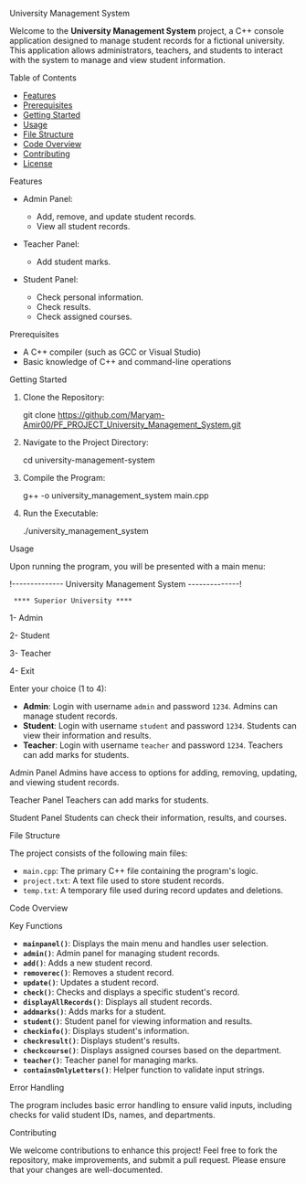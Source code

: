  University Management System

Welcome to the **University Management System** project, a C++ console application designed to manage student records for a fictional university. This application allows administrators, teachers, and students to interact with the system to manage and view student information.

 Table of Contents

- [Features](#features)
- [Prerequisites](#prerequisites)
- [Getting Started](#getting-started)
- [Usage](#usage)
- [File Structure](#file-structure)
- [Code Overview](#code-overview)
- [Contributing](#contributing)
- [License](#license)

 Features

- Admin Panel:
  - Add, remove, and update student records.
  - View all student records.
  
- Teacher Panel:
  - Add student marks.

- Student Panel:
  - Check personal information.
  - Check results.
  - Check assigned courses.

 Prerequisites

- A C++ compiler (such as GCC or Visual Studio)
- Basic knowledge of C++ and command-line operations

 Getting Started

1. Clone the Repository:

   git clone https://github.com/Maryam-Amir00/PF_PROJECT_University_Management_System.git
   

2. Navigate to the Project Directory:
   
   cd university-management-system
  

3. Compile the Program:
   
   g++ -o university_management_system main.cpp
   

4. Run the Executable:
   
   ./university_management_system
  

Usage

Upon running the program, you will be presented with a main menu:

!-------------- University Management System --------------!

     **** Superior University ****

  1- Admin

  2- Student

  3- Teacher

  4- Exit

 Enter your choice (1 to 4):

- **Admin**: Login with username `admin` and password `1234`. Admins can manage student records.
- **Student**: Login with username `student` and password `1234`. Students can view their information and results.
- **Teacher**: Login with username `teacher` and password `1234`. Teachers can add marks for students.

 Admin Panel
Admins have access to options for adding, removing, updating, and viewing student records.

 Teacher Panel
Teachers can add marks for students.

 Student Panel
Students can check their information, results, and courses.

 File Structure

The project consists of the following main files:

- `main.cpp`: The primary C++ file containing the program's logic.
- `project.txt`: A text file used to store student records.
- `temp.txt`: A temporary file used during record updates and deletions.

 Code Overview

 Key Functions

- **`mainpanel()`**: Displays the main menu and handles user selection.
- **`admin()`**: Admin panel for managing student records.
- **`add()`**: Adds a new student record.
- **`removerec()`**: Removes a student record.
- **`update()`**: Updates a student record.
- **`check()`**: Checks and displays a specific student's record.
- **`displayAllRecords()`**: Displays all student records.
- **`addmarks()`**: Adds marks for a student.
- **`student()`**: Student panel for viewing information and results.
- **`checkinfo()`**: Displays student's information.
- **`checkresult()`**: Displays student's results.
- **`checkcourse()`**: Displays assigned courses based on the department.
- **`teacher()`**: Teacher panel for managing marks.
- **`containsOnlyLetters()`**: Helper function to validate input strings.

 Error Handling

The program includes basic error handling to ensure valid inputs, including checks for valid student IDs, names, and departments.

 Contributing

We welcome contributions to enhance this project! Feel free to fork the repository, make improvements, and submit a pull request. Please ensure that your changes are well-documented.
